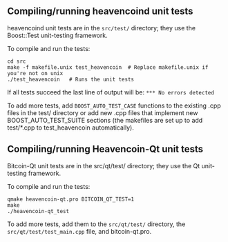 Compiling/running heavencoind unit tests
------------------------------------

heavencoind unit tests are in the `src/test/` directory; they
use the Boost::Test unit-testing framework.

To compile and run the tests:

	cd src
	make -f makefile.unix test_heavencoin  # Replace makefile.unix if you're not on unix
	./test_heavencoin   # Runs the unit tests

If all tests succeed the last line of output will be:
`*** No errors detected`

To add more tests, add `BOOST_AUTO_TEST_CASE` functions to the existing
.cpp files in the test/ directory or add new .cpp files that
implement new BOOST_AUTO_TEST_SUITE sections (the makefiles are
set up to add test/*.cpp to test_heavencoin automatically).


Compiling/running Heavencoin-Qt unit tests
---------------------------------------

Bitcoin-Qt unit tests are in the src/qt/test/ directory; they
use the Qt unit-testing framework.

To compile and run the tests:

	qmake heavencoin-qt.pro BITCOIN_QT_TEST=1
	make
	./heavencoin-qt_test

To add more tests, add them to the `src/qt/test/` directory,
the `src/qt/test/test_main.cpp` file, and bitcoin-qt.pro.
